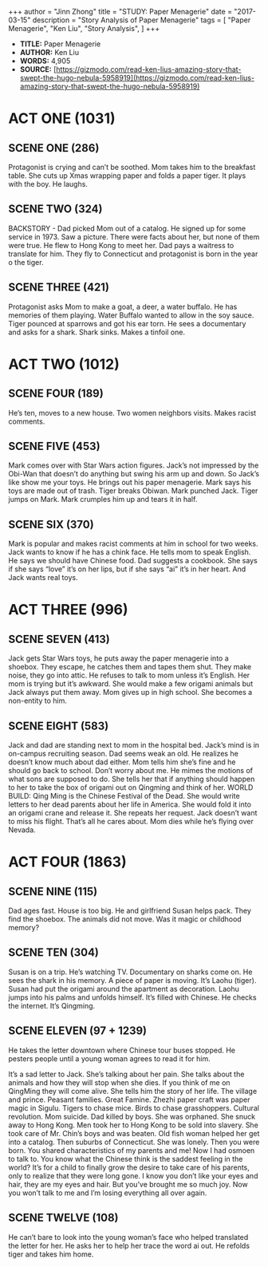 +++
author = "Jinn Zhong"
title = "STUDY: Paper Menagerie"
date = "2017-03-15"
description = "Story Analysis of Paper Menagerie"
tags = [
    "Paper Menagerie",
    "Ken Liu",
    "Story Analysis",
]
+++

* **TITLE:** Paper Menagerie
* **AUTHOR:** Ken Liu
* **WORDS:** 4,905
* **SOURCE:** [https://gizmodo.com/read-ken-lius-amazing-story-that-swept-the-hugo-nebula-5958919](https://gizmodo.com/read-ken-lius-amazing-story-that-swept-the-hugo-nebula-5958919)

# ACT ONE (1031) 

## SCENE ONE (286)
Protagonist is crying and can’t be soothed. Mom takes him to the breakfast table. She cuts up Xmas wrapping paper and folds a paper tiger. It plays with the boy. He laughs.

## SCENE TWO (324)
BACKSTORY - Dad picked Mom out of a catalog. He signed up for some service in 1973. Saw a picture. There were facts about her, but none of them were true. He flew to Hong Kong to meet her. Dad pays a waitress to translate for him. They fly to Connecticut and protagonist is born in the year o the tiger.

## SCENE THREE (421)
Protagonist asks Mom to make a goat, a deer, a water buffalo. He has memories of them playing. Water Buffalo wanted to allow in the soy sauce. Tiger pounced at sparrows and got his ear torn. He sees a documentary and asks for a shark. Shark sinks. Makes a tinfoil one.

# ACT TWO (1012)

## SCENE FOUR (189)
He’s ten, moves to a new house. Two women neighbors visits. Makes racist comments.

## SCENE FIVE (453)
Mark comes over with Star Wars action figures. Jack’s not impressed by the Obi-Wan that doesn’t do anything but swing his arm up and down. So Jack’s like show me your toys. He brings out his paper menagerie. Mark says his toys are made out of trash. Tiger breaks Obiwan. Mark punched Jack. Tiger jumps on Mark. Mark crumples him up and tears it in half.

## SCENE SIX (370)
Mark is popular and makes racist comments at him in school for two weeks. Jack wants to know if he has a chink face. He tells mom to speak English. He says we should have Chinese food. Dad suggests a cookbook. She says if she says “love” it’s on her lips, but if she says “ai” it’s in her heart. And Jack wants real toys.

# ACT THREE (996)

## SCENE SEVEN (413)
Jack gets Star Wars toys, he puts away the paper menagerie into a shoebox. They escape, he catches them and tapes them shut. They make noise, they go into attic. He refuses to talk to mom unless it’s English. Her mom is trying but it’s awkward. She would make a few origami animals but Jack always put them away. Mom gives up in high school. She becomes a non-entity to him.

## SCENE EIGHT (583)
Jack and dad are standing next to mom in the hospital bed. Jack’s mind is in on-campus recruiting season. Dad seems weak an old. He realizes he doesn’t know much about dad either. Mom tells him she’s fine and he should go back to school. Don’t worry about me. He mimes the motions of what sons are supposed to do. She tells her that if anything should happen to her to take the box of origami out on Qingming and think of her. WORLD BUILD: Qing Ming is the Chinese Festival of the Dead. She would write letters to her dead parents about her life in America. She would fold it into an origami crane and release it. She repeats her request. Jack doesn’t want to miss his flight. That’s all he cares about. Mom dies while he’s flying over Nevada.

# ACT FOUR (1863)

## SCENE NINE (115)
Dad ages fast. House is too big. He and girlfriend Susan helps pack. They find the shoebox. The animals did not move. Was it magic or childhood memory?

## SCENE TEN (304)
Susan is on a trip. He’s watching TV. Documentary on sharks come on. He sees the shark in his memory. A piece of paper is moving. It’s Laohu (tiger). Susan had put the origami around the apartment as decoration. Laohu jumps into his palms and unfolds himself. It’s filled with Chinese. He checks the internet. It’s Qingming.

## SCENE ELEVEN (97 + 1239)
He takes the letter downtown where Chinese tour buses stopped. He pesters people until a young woman agrees to read it for him.

It’s a sad letter to Jack. She’s talking about her pain. She talks about the animals and how they will stop when she dies. If you think of me on QingMing they will come alive. She tells him the story of her life. The village and prince. Peasant families. Great Famine. Zhezhi paper craft was paper magic in Sigulu. Tigers to chase mice. Birds to chase grasshoppers. Cultural revolution. Mom suicide. Dad killed by boys. She was orphaned. She snuck away to Hong Kong. Men took her to Hong Kong to be sold into slavery. She took care of Mr. Chin’s boys and was beaten. Old fish woman helped her get into  a catalog. Then suburbs of Connecticut. She was lonely. Then you were born. You shared characteristics of my parents and me! Now I had osmoen to talk to. You know what the Chinese think is the saddest feeling in the world? It’s for a child to finally grow the desire to take care of his parents, only to realize that they were long gone. I know you don’t like your eyes and hair, they are my eyes and hair. But you’ve brought me so much joy. Now you won’t talk to me and I’m losing everything all over again.

## SCENE TWELVE (108)
He can’t bare to look into the young woman’s face who helped translated the letter for her. He asks her to help her trace the word ai out. He refolds tiger and takes him home.
